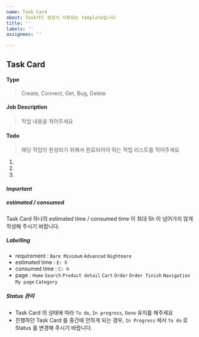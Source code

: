 ```yaml
---
name: Task Card
about: Task카드 생성시 사용되는 template입니다
title: ''
labels: ''
assignees: ''

---
```


## Task Card 

#### Type
> Create, Connect, Get, Bug, Delete

#### Job Description
>  작업 내용을 적어주세요

#### Todo 
>  해당 작업이 완성되기 위해서 완료되어야 하는 작업 리스트를 적어주세요 

1. 
2. 
3.  

#### *Important*

##### estimated / consumed 

Task Card 하나의 estimated time / consumed time 이 최대 5h 이 넘어가지 않게 작성해 주시기 바랍니다. 

##### Labelling

- requirement : `Bare Minimum` `Advanced` `Nightmare`
- estimated time :  `E: h` 
- consumed time :  `C: h`  
- page : `Home` `Search` `Product detail` `Cart` `Order` `Order finish` `Navigation` `My page` `Category`


##### Status 관리

- Task Card 의 상태에 따라  `To do`,  `In progress`, `Done` 유지를 해주세요
- 진행하던 Task Card 를 중간에 안하게 되는 경우, `In Progress` 에서 `To do` 로 Status 를 변경해 주시기 바랍니다.
